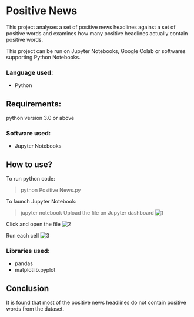 # Positive News

This project analyses a set of positive news headlines against a set of positive words and examines how many positive headlines actually contain positive words.

This project can be run on Jupyter Notebooks, Google Colab or softwares supporting Python Notebooks. 


### Language used: 
- Python

## Requirements:
python version 3.0 or above

### Software used: 
- Jupyter Notebooks

## How to use?
To run python code:
> python Positive News.py

To launch Jupyter Notebook:
 > jupyter notebook
 Upload the file on Jupyter dashboard
 ![1](https://user-images.githubusercontent.com/67739559/86486458-f1e0fb00-bd78-11ea-941a-40c3ad042ef3.jpg)
 
 Click and open the file
 ![2](https://user-images.githubusercontent.com/67739559/86486517-189f3180-bd79-11ea-9c5d-252a9441d465.jpg)
 
 Run each cell
 ![3](https://user-images.githubusercontent.com/67739559/86486561-35d40000-bd79-11ea-8ea9-cc07500d8ffd.jpg)

### Libraries used: 
- pandas
- matplotlib.pyplot

## Conclusion
It is found that most of the positive news headlines do not contain positive words from the dataset. 


